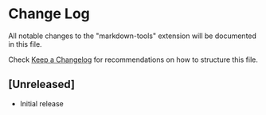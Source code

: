 # Change Log

All notable changes to the "markdown-tools" extension will be documented in this file.

Check [Keep a Changelog](http://keepachangelog.com/) for recommendations on how to structure this file.

## [Unreleased]

- Initial release